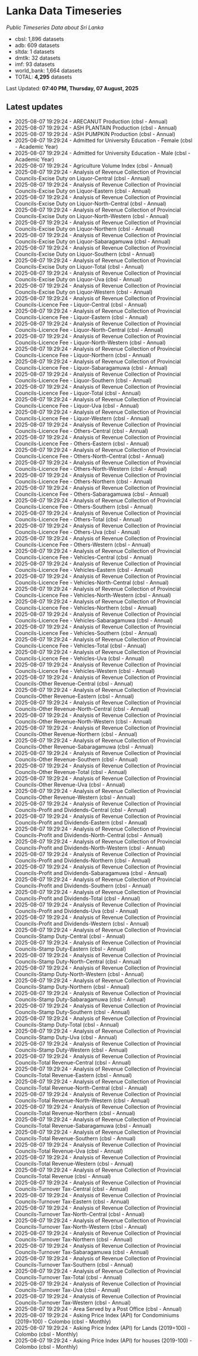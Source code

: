 # Lanka Data Timeseries
*Public Timeseries Data about Sri Lanka*

* cbsl: 1,896 datasets
* adb: 609 datasets
* sltda: 1 datasets
* dmtlk: 32 datasets
* imf: 93 datasets
* world_bank: 1,664 datasets
* TOTAL: **4,295** datasets

Last Updated: **07:40 PM, Thursday, 07 August, 2025**

## Latest updates

* 2025-08-07 19:29:24 - ARECANUT Production (cbsl - Annual)
* 2025-08-07 19:29:24 - ASH PLANTAIN Production (cbsl - Annual)
* 2025-08-07 19:29:24 - ASH PUMPKIN Production (cbsl - Annual)
* 2025-08-07 19:29:24 - Admitted for University Education - Female (cbsl - Academic Year)
* 2025-08-07 19:29:24 - Admitted for University Education - Male (cbsl - Academic Year)
* 2025-08-07 19:29:24 - Agriculture Volume Index (cbsl - Annual)
* 2025-08-07 19:29:24 - Analysis of Revenue Collection of Provincial Councils-Excise Duty on Liquor-Central (cbsl - Annual)
* 2025-08-07 19:29:24 - Analysis of Revenue Collection of Provincial Councils-Excise Duty on Liquor-Eastern (cbsl - Annual)
* 2025-08-07 19:29:24 - Analysis of Revenue Collection of Provincial Councils-Excise Duty on Liquor-North-Central (cbsl - Annual)
* 2025-08-07 19:29:24 - Analysis of Revenue Collection of Provincial Councils-Excise Duty on Liquor-North-Western (cbsl - Annual)
* 2025-08-07 19:29:24 - Analysis of Revenue Collection of Provincial Councils-Excise Duty on Liquor-Northern (cbsl - Annual)
* 2025-08-07 19:29:24 - Analysis of Revenue Collection of Provincial Councils-Excise Duty on Liquor-Sabaragamuwa (cbsl - Annual)
* 2025-08-07 19:29:24 - Analysis of Revenue Collection of Provincial Councils-Excise Duty on Liquor-Southern (cbsl - Annual)
* 2025-08-07 19:29:24 - Analysis of Revenue Collection of Provincial Councils-Excise Duty on Liquor-Total (cbsl - Annual)
* 2025-08-07 19:29:24 - Analysis of Revenue Collection of Provincial Councils-Excise Duty on Liquor-Uva (cbsl - Annual)
* 2025-08-07 19:29:24 - Analysis of Revenue Collection of Provincial Councils-Excise Duty on Liquor-Western (cbsl - Annual)
* 2025-08-07 19:29:24 - Analysis of Revenue Collection of Provincial Councils-Licence Fee - Liquor-Central (cbsl - Annual)
* 2025-08-07 19:29:24 - Analysis of Revenue Collection of Provincial Councils-Licence Fee - Liquor-Eastern (cbsl - Annual)
* 2025-08-07 19:29:24 - Analysis of Revenue Collection of Provincial Councils-Licence Fee - Liquor-North-Central (cbsl - Annual)
* 2025-08-07 19:29:24 - Analysis of Revenue Collection of Provincial Councils-Licence Fee - Liquor-North-Western (cbsl - Annual)
* 2025-08-07 19:29:24 - Analysis of Revenue Collection of Provincial Councils-Licence Fee - Liquor-Northern (cbsl - Annual)
* 2025-08-07 19:29:24 - Analysis of Revenue Collection of Provincial Councils-Licence Fee - Liquor-Sabaragamuwa (cbsl - Annual)
* 2025-08-07 19:29:24 - Analysis of Revenue Collection of Provincial Councils-Licence Fee - Liquor-Southern (cbsl - Annual)
* 2025-08-07 19:29:24 - Analysis of Revenue Collection of Provincial Councils-Licence Fee - Liquor-Total (cbsl - Annual)
* 2025-08-07 19:29:24 - Analysis of Revenue Collection of Provincial Councils-Licence Fee - Liquor-Uva (cbsl - Annual)
* 2025-08-07 19:29:24 - Analysis of Revenue Collection of Provincial Councils-Licence Fee - Liquor-Western (cbsl - Annual)
* 2025-08-07 19:29:24 - Analysis of Revenue Collection of Provincial Councils-Licence Fee - Others-Central (cbsl - Annual)
* 2025-08-07 19:29:24 - Analysis of Revenue Collection of Provincial Councils-Licence Fee - Others-Eastern (cbsl - Annual)
* 2025-08-07 19:29:24 - Analysis of Revenue Collection of Provincial Councils-Licence Fee - Others-North-Central (cbsl - Annual)
* 2025-08-07 19:29:24 - Analysis of Revenue Collection of Provincial Councils-Licence Fee - Others-North-Western (cbsl - Annual)
* 2025-08-07 19:29:24 - Analysis of Revenue Collection of Provincial Councils-Licence Fee - Others-Northern (cbsl - Annual)
* 2025-08-07 19:29:24 - Analysis of Revenue Collection of Provincial Councils-Licence Fee - Others-Sabaragamuwa (cbsl - Annual)
* 2025-08-07 19:29:24 - Analysis of Revenue Collection of Provincial Councils-Licence Fee - Others-Southern (cbsl - Annual)
* 2025-08-07 19:29:24 - Analysis of Revenue Collection of Provincial Councils-Licence Fee - Others-Total (cbsl - Annual)
* 2025-08-07 19:29:24 - Analysis of Revenue Collection of Provincial Councils-Licence Fee - Others-Uva (cbsl - Annual)
* 2025-08-07 19:29:24 - Analysis of Revenue Collection of Provincial Councils-Licence Fee - Others-Western (cbsl - Annual)
* 2025-08-07 19:29:24 - Analysis of Revenue Collection of Provincial Councils-Licence Fee - Vehicles-Central (cbsl - Annual)
* 2025-08-07 19:29:24 - Analysis of Revenue Collection of Provincial Councils-Licence Fee - Vehicles-Eastern (cbsl - Annual)
* 2025-08-07 19:29:24 - Analysis of Revenue Collection of Provincial Councils-Licence Fee - Vehicles-North-Central (cbsl - Annual)
* 2025-08-07 19:29:24 - Analysis of Revenue Collection of Provincial Councils-Licence Fee - Vehicles-North-Western (cbsl - Annual)
* 2025-08-07 19:29:24 - Analysis of Revenue Collection of Provincial Councils-Licence Fee - Vehicles-Northern (cbsl - Annual)
* 2025-08-07 19:29:24 - Analysis of Revenue Collection of Provincial Councils-Licence Fee - Vehicles-Sabaragamuwa (cbsl - Annual)
* 2025-08-07 19:29:24 - Analysis of Revenue Collection of Provincial Councils-Licence Fee - Vehicles-Southern (cbsl - Annual)
* 2025-08-07 19:29:24 - Analysis of Revenue Collection of Provincial Councils-Licence Fee - Vehicles-Total (cbsl - Annual)
* 2025-08-07 19:29:24 - Analysis of Revenue Collection of Provincial Councils-Licence Fee - Vehicles-Uva (cbsl - Annual)
* 2025-08-07 19:29:24 - Analysis of Revenue Collection of Provincial Councils-Licence Fee - Vehicles-Western (cbsl - Annual)
* 2025-08-07 19:29:24 - Analysis of Revenue Collection of Provincial Councils-Other Revenue-Central (cbsl - Annual)
* 2025-08-07 19:29:24 - Analysis of Revenue Collection of Provincial Councils-Other Revenue-Eastern (cbsl - Annual)
* 2025-08-07 19:29:24 - Analysis of Revenue Collection of Provincial Councils-Other Revenue-North-Central (cbsl - Annual)
* 2025-08-07 19:29:24 - Analysis of Revenue Collection of Provincial Councils-Other Revenue-North-Western (cbsl - Annual)
* 2025-08-07 19:29:24 - Analysis of Revenue Collection of Provincial Councils-Other Revenue-Northern (cbsl - Annual)
* 2025-08-07 19:29:24 - Analysis of Revenue Collection of Provincial Councils-Other Revenue-Sabaragamuwa (cbsl - Annual)
* 2025-08-07 19:29:24 - Analysis of Revenue Collection of Provincial Councils-Other Revenue-Southern (cbsl - Annual)
* 2025-08-07 19:29:24 - Analysis of Revenue Collection of Provincial Councils-Other Revenue-Total (cbsl - Annual)
* 2025-08-07 19:29:24 - Analysis of Revenue Collection of Provincial Councils-Other Revenue-Uva (cbsl - Annual)
* 2025-08-07 19:29:24 - Analysis of Revenue Collection of Provincial Councils-Other Revenue-Western (cbsl - Annual)
* 2025-08-07 19:29:24 - Analysis of Revenue Collection of Provincial Councils-Profit and Dividends-Central (cbsl - Annual)
* 2025-08-07 19:29:24 - Analysis of Revenue Collection of Provincial Councils-Profit and Dividends-Eastern (cbsl - Annual)
* 2025-08-07 19:29:24 - Analysis of Revenue Collection of Provincial Councils-Profit and Dividends-North-Central (cbsl - Annual)
* 2025-08-07 19:29:24 - Analysis of Revenue Collection of Provincial Councils-Profit and Dividends-North-Western (cbsl - Annual)
* 2025-08-07 19:29:24 - Analysis of Revenue Collection of Provincial Councils-Profit and Dividends-Northern (cbsl - Annual)
* 2025-08-07 19:29:24 - Analysis of Revenue Collection of Provincial Councils-Profit and Dividends-Sabaragamuwa (cbsl - Annual)
* 2025-08-07 19:29:24 - Analysis of Revenue Collection of Provincial Councils-Profit and Dividends-Southern (cbsl - Annual)
* 2025-08-07 19:29:24 - Analysis of Revenue Collection of Provincial Councils-Profit and Dividends-Total (cbsl - Annual)
* 2025-08-07 19:29:24 - Analysis of Revenue Collection of Provincial Councils-Profit and Dividends-Uva (cbsl - Annual)
* 2025-08-07 19:29:24 - Analysis of Revenue Collection of Provincial Councils-Profit and Dividends-Western (cbsl - Annual)
* 2025-08-07 19:29:24 - Analysis of Revenue Collection of Provincial Councils-Stamp Duty-Central (cbsl - Annual)
* 2025-08-07 19:29:24 - Analysis of Revenue Collection of Provincial Councils-Stamp Duty-Eastern (cbsl - Annual)
* 2025-08-07 19:29:24 - Analysis of Revenue Collection of Provincial Councils-Stamp Duty-North-Central (cbsl - Annual)
* 2025-08-07 19:29:24 - Analysis of Revenue Collection of Provincial Councils-Stamp Duty-North-Western (cbsl - Annual)
* 2025-08-07 19:29:24 - Analysis of Revenue Collection of Provincial Councils-Stamp Duty-Northern (cbsl - Annual)
* 2025-08-07 19:29:24 - Analysis of Revenue Collection of Provincial Councils-Stamp Duty-Sabaragamuwa (cbsl - Annual)
* 2025-08-07 19:29:24 - Analysis of Revenue Collection of Provincial Councils-Stamp Duty-Southern (cbsl - Annual)
* 2025-08-07 19:29:24 - Analysis of Revenue Collection of Provincial Councils-Stamp Duty-Total (cbsl - Annual)
* 2025-08-07 19:29:24 - Analysis of Revenue Collection of Provincial Councils-Stamp Duty-Uva (cbsl - Annual)
* 2025-08-07 19:29:24 - Analysis of Revenue Collection of Provincial Councils-Stamp Duty-Western (cbsl - Annual)
* 2025-08-07 19:29:24 - Analysis of Revenue Collection of Provincial Councils-Total Revenue-Central (cbsl - Annual)
* 2025-08-07 19:29:24 - Analysis of Revenue Collection of Provincial Councils-Total Revenue-Eastern (cbsl - Annual)
* 2025-08-07 19:29:24 - Analysis of Revenue Collection of Provincial Councils-Total Revenue-North-Central (cbsl - Annual)
* 2025-08-07 19:29:24 - Analysis of Revenue Collection of Provincial Councils-Total Revenue-North-Western (cbsl - Annual)
* 2025-08-07 19:29:24 - Analysis of Revenue Collection of Provincial Councils-Total Revenue-Northern (cbsl - Annual)
* 2025-08-07 19:29:24 - Analysis of Revenue Collection of Provincial Councils-Total Revenue-Sabaragamuwa (cbsl - Annual)
* 2025-08-07 19:29:24 - Analysis of Revenue Collection of Provincial Councils-Total Revenue-Southern (cbsl - Annual)
* 2025-08-07 19:29:24 - Analysis of Revenue Collection of Provincial Councils-Total Revenue-Uva (cbsl - Annual)
* 2025-08-07 19:29:24 - Analysis of Revenue Collection of Provincial Councils-Total Revenue-Western (cbsl - Annual)
* 2025-08-07 19:29:24 - Analysis of Revenue Collection of Provincial Councils-Total Revenue (cbsl - Annual)
* 2025-08-07 19:29:24 - Analysis of Revenue Collection of Provincial Councils-Turnover Tax-Central (cbsl - Annual)
* 2025-08-07 19:29:24 - Analysis of Revenue Collection of Provincial Councils-Turnover Tax-Eastern (cbsl - Annual)
* 2025-08-07 19:29:24 - Analysis of Revenue Collection of Provincial Councils-Turnover Tax-North-Central (cbsl - Annual)
* 2025-08-07 19:29:24 - Analysis of Revenue Collection of Provincial Councils-Turnover Tax-North-Western (cbsl - Annual)
* 2025-08-07 19:29:24 - Analysis of Revenue Collection of Provincial Councils-Turnover Tax-Northern (cbsl - Annual)
* 2025-08-07 19:29:24 - Analysis of Revenue Collection of Provincial Councils-Turnover Tax-Sabaragamuwa (cbsl - Annual)
* 2025-08-07 19:29:24 - Analysis of Revenue Collection of Provincial Councils-Turnover Tax-Southern (cbsl - Annual)
* 2025-08-07 19:29:24 - Analysis of Revenue Collection of Provincial Councils-Turnover Tax-Total (cbsl - Annual)
* 2025-08-07 19:29:24 - Analysis of Revenue Collection of Provincial Councils-Turnover Tax-Uva (cbsl - Annual)
* 2025-08-07 19:29:24 - Analysis of Revenue Collection of Provincial Councils-Turnover Tax-Western (cbsl - Annual)
* 2025-08-07 19:29:24 - Area Served by a Post Office (cbsl - Annual)
* 2025-08-07 19:29:24 - Asking Price Index (API) for Condominiums (2019=100) - Colombo (cbsl - Monthly)
* 2025-08-07 19:29:24 - Asking Price Index (API) for Lands (2019=100) - Colombo (cbsl - Monthly)
* 2025-08-07 19:29:24 - Asking Price Index (API) for houses (2019-100) - Colombo (cbsl - Monthly)